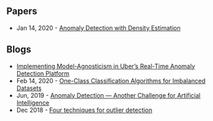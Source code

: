 ## Papers
- Jan 14, 2020 - [Anomaly Detection with Density Estimation](https://arxiv.org/abs/2001.04990)

## Blogs
- [Implementing Model-Agnosticism in Uber’s Real-Time Anomaly Detection Platform](https://eng.uber.com/anomaly-detection/)
- Feb 14, 2020 - [One-Class Classification Algorithms for Imbalanced Datasets](https://machinelearningmastery.com/one-class-classification-algorithms/)
- Jun, 2019 - [Anomaly Detection — Another Challenge for Artificial Intelligence](https://medium.com/sciforce/anomaly-detection-another-challenge-for-artificial-intelligence-c69d414b14db)
- Dec 2018 - [Four techniques for outlier detection](https://www.kdnuggets.com/2018/12/four-techniques-outlier-detection.html)
